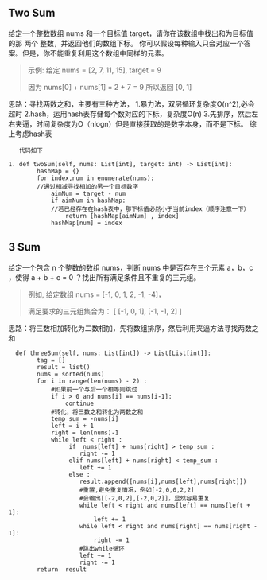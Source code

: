 
## Two Sum 
给定一个整数数组 nums 和一个目标值 target，请你在该数组中找出和为目标值的那 两个 整数，并返回他们的数组下标。
你可以假设每种输入只会对应一个答案。但是，你不能重复利用这个数组中同样的元素。

> 示例:
> 给定 nums = [2, 7, 11, 15], target = 9
>
> 因为 nums[0] + nums[1] = 2 + 7 = 9
> 所以返回 [0, 1]

思路：寻找两数之和，主要有三种方法，
      1.暴力法，双层循环复杂度O(n^2),必会超时
       2.hash，运用hash表存储每个数对应的下标，复杂度O(n)
       3.先排序，然后左右夹逼，时间复杂度为O（nlogn）但是直接获取的是数字本身，而不是下标。
       综上考虑hash表
       
       代码如下
```
1. def twoSum(self, nums: List[int], target: int) -> List[int]:
        hashMap = {}
        for index,num in enumerate(nums):
        //通过相减寻找相加的另一个目标数字
            aimNum = target - num
            if aimNum in hashMap:
            //若已经存在在hash表中，那下标值必然小于当前index（顺序注意一下）
                return [hashMap[aimNum] , index]
            hashMap[num] = index
```


## 3 Sum
给定一个包含 n 个整数的数组 nums，判断 nums 中是否存在三个元素 a，b，c ，使得 a + b + c = 0 ？找出所有满足条件且不重复的三元组。
> 例如, 给定数组 nums = [-1, 0, 1, 2, -1, -4]，
> 
> 满足要求的三元组集合为：
> [
>   [-1, 0, 1],
>   [-1, -1, 2]
> ]

思路：将三数相加转化为二数相加，先将数组排序，然后利用夹逼方法寻找两数之和 
```
  def threeSum(self, nums: List[int]) -> List[List[int]]:
        tag = []
        result = list()
        nums = sorted(nums)
        for i in range(len(nums) - 2) :
            #如果前一个与后一个相等则跳过
            if i > 0 and nums[i] == nums[i-1]:
                continue
            #转化，将三数之和转化为两数之和
            temp_sum = -nums[i]
            left = i + 1
            right = len(nums)-1 
            while left < right :
                 if  nums[left] + nums[right] > temp_sum :
                    right -= 1
                 elif nums[left] + nums[right] < temp_sum :
                    left += 1
                 else :
                    result.append([nums[i],nums[left],nums[right]])
                    #重置,避免重复情况，例如[-2,0,0,2,2]
                    #会输出[[-2,0,2],[-2,0,2]]，显然容易重复
                    while left < right and nums[left] == nums[left + 1]:
                        left += 1
                    while left < right and nums[right] == nums[right - 1]:  
                        right -= 1
                    #跳出while循环
                    left += 1
                    right -= 1
        return  result   
```
